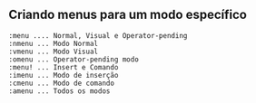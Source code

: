 Criando menus para um modo específico 
-------------------------------------
```
:menu .... Normal, Visual e Operator-pending
:nmenu ... Modo Normal
:vmenu ... Modo Visual
:omenu ... Operator-pending modo
:menu! ... Insert e Comando
:imenu ... Modo de inserção
:cmenu ... Modo de comando
:amenu ... Todos os modos
```
